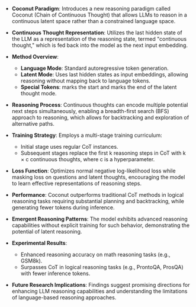 - **Coconut Paradigm**: Introduces a new reasoning paradigm called Coconut (Chain of Continuous Thought) that allows LLMs to reason in a continuous latent space rather than a constrained language space.

- **Continuous Thought Representation**: Utilizes the last hidden state of the LLM as a representation of the reasoning state, termed "continuous thought," which is fed back into the model as the next input embedding.

- **Method Overview**: 
  - **Language Mode**: Standard autoregressive token generation.
  - **Latent Mode**: Uses last hidden states as input embeddings, allowing reasoning without mapping back to language tokens.
  - **Special Tokens**: <bot> marks the start and <eot> marks the end of the latent thought mode.

- **Reasoning Process**: Continuous thoughts can encode multiple potential next steps simultaneously, enabling a breadth-first search (BFS) approach to reasoning, which allows for backtracking and exploration of alternative paths.

- **Training Strategy**: Employs a multi-stage training curriculum:
  - Initial stage uses regular CoT instances.
  - Subsequent stages replace the first k reasoning steps in CoT with k × c continuous thoughts, where c is a hyperparameter.

- **Loss Function**: Optimizes normal negative log-likelihood loss while masking loss on questions and latent thoughts, encouraging the model to learn effective representations of reasoning steps.

- **Performance**: Coconut outperforms traditional CoT methods in logical reasoning tasks requiring substantial planning and backtracking, while generating fewer tokens during inference.

- **Emergent Reasoning Patterns**: The model exhibits advanced reasoning capabilities without explicit training for such behavior, demonstrating the potential of latent reasoning.

- **Experimental Results**: 
  - Enhanced reasoning accuracy on math reasoning tasks (e.g., GSM8k).
  - Surpasses CoT in logical reasoning tasks (e.g., ProntoQA, ProsQA) with fewer inference tokens.

- **Future Research Implications**: Findings suggest promising directions for enhancing LLM reasoning capabilities and understanding the limitations of language-based reasoning approaches.